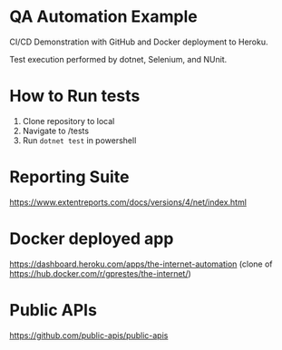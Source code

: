 # QA Automation Example
 
CI/CD Demonstration with GitHub and Docker deployment to Heroku.

Test execution performed by dotnet, Selenium, and NUnit.

# How to Run tests
1. Clone repository to local
2. Navigate to /tests
3. Run `dotnet test` in powershell

# Reporting Suite
https://www.extentreports.com/docs/versions/4/net/index.html

# Docker deployed app
https://dashboard.heroku.com/apps/the-internet-automation (clone of https://hub.docker.com/r/gprestes/the-internet/)

# Public APIs
https://github.com/public-apis/public-apis
